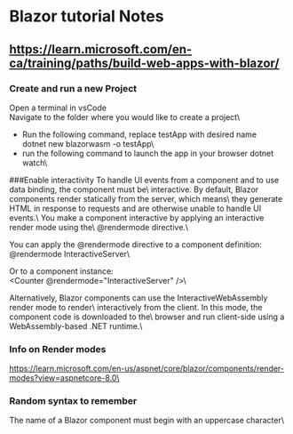 # Blazor tutorial Notes
## https://learn.microsoft.com/en-ca/training/paths/build-web-apps-with-blazor/

### Create and run a new Project 
Open a terminal in vsCode\
Navigate to the folder where you would like to create a project\
- Run the following command, replace testApp with desired name\
dotnet new blazorwasm -o testApp\
- run the following command to launch the app in your browser
dotnet watch\

###Enable interactivity
To handle UI events from a component and to use data binding, the component must be\ interactive. By default, Blazor components render statically from the server, which means\ they generate HTML in response to requests and are otherwise unable to handle UI events.\ You make a component interactive by applying an interactive render mode using the\ @rendermode directive.\

You can apply the @rendermode directive to a component definition:\
@rendermode InteractiveServer\

Or to a component instance:\
<Counter @rendermode="InteractiveServer" />\

Alternatively, Blazor components can use the InteractiveWebAssembly render mode to render\ interactively from the client. In this mode, the component code is downloaded to the\ browser and run client-side using a WebAssembly-based .NET runtime.\

### Info on Render modes 
https://learn.microsoft.com/en-us/aspnet/core/blazor/components/render-modes?view=aspnetcore-8.0\

### Random syntax to remember 
The name of a Blazor component must begin with an uppercase character\

